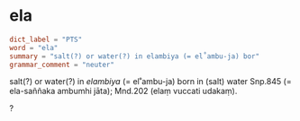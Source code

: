 # ela

``` toml
dict_label = "PTS"
word = "ela"
summary = "salt(?) or water(?) in elambiya (= el˚ambu-ja) bor"
grammar_comment = "neuter"
```

salt(?) or water(?) in *elambiya* (= el˚ambu\-ja) born in (salt) water Snp.845 (= ela\-saññaka ambumhi jāta); Mnd.202 (elaṃ vuccati udakaṃ).

?

